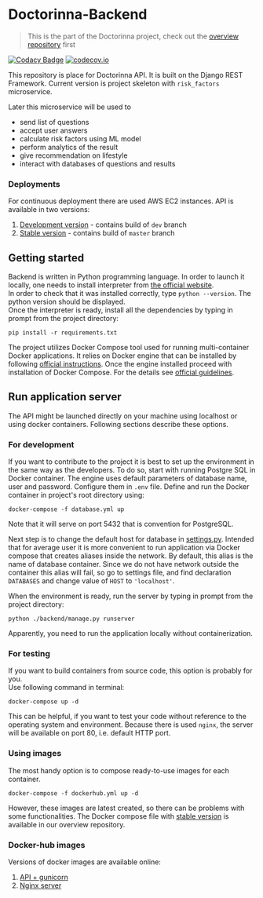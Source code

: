 # Doctorinna-Backend

> This is the part of the Doctorinna project, check out the [overview repository](https://github.com/Doctorinna/overview) first

[![Codacy Badge](https://app.codacy.com/project/badge/Grade/924cfbae7cbd4c889eca950aa645a362)](https://www.codacy.com/gh/Doctorinna/backend/dashboard?utm_source=github.com&amp;utm_medium=referral&amp;utm_content=Doctorinna/backend&amp;utm_campaign=Badge_Grade)
[![codecov.io](https://codecov.io/github/Doctorinna/backend/coverage.svg?branch=master)](https://app.codecov.io/gh/Doctorinna/backend?branch=master)

This repository is place for Doctorinna API. It is built on the Django REST Framework. Current version is project skeleton with `risk_factors` microservice. 

Later this microservice will be used to 
-   send list of questions 
-   accept user answers
-   calculate risk factors using ML model
-   perform analytics of the result
-   give recommendation on lifestyle
-   interact with databases of questions and results

### Deployments
For continuous deployment there are used AWS EC2 instances. API is available in two versions:
1. [Development version](http://18.216.235.168) - contains build of `dev` branch
2. [Stable version](http://3.128.254.206) - contains build of `master` branch

## Getting started
Backend is written in Python programming language. In order to launch it locally, one needs to install interpreter from [the official website](https://www.python.org/downloads/). \
In order to check that it was installed correctly, type `python --version`. The python version should be displayed.\
Once the interpreter is ready, install all the dependencies by typing in prompt from the project directory:
```
pip install -r requirements.txt
```
The project utilizes Docker Compose tool used for running multi-container Docker applications. It relies on Docker engine that can be installed by following [official instructions](https://docs.docker.com/engine/install/). Once the engine installed proceed with installation of Docker Compose. For the details see [official guidelines](https://docs.docker.com/compose/install/). 

## Run application server
The API might be launched directly on your machine using localhost or using docker containers. Following sections describe these options. 

### For development
If you want to contribute to the project it is best to set up the environment in the same way as the developers.
To do so, start with running Postgre SQL in Docker container. The engine uses default parameters of database name, user and password. Configure them in `.env` file.
Define and run the Docker container in project's root directory using:
```
docker-compose -f database.yml up
```
Note that it will serve on port 5432 that is convention for PostgreSQL. 

Next step is to change the default host for database in [settings.py](backend/backend/settings.py). 
Intended that for average user it is more convenient to run application via Docker compose that creates aliases inside the network. By default, this alias is the name of database container. 
Since we do not have network outside the container this alias will fail, so go to settings file, and find declaration `DATABASES` and change value of `HOST` to `'localhost'`. 

When the environment is ready, run the server by typing in prompt from the project directory:
```
python ./backend/manage.py runserver
```
Apparently, you need to run the application locally without containerization.

### For testing
If you want to build containers from source code, this option is probably for you. \
Use following command in terminal:  
```
docker-compose up -d
```
This can be helpful, if you want to test your code without reference to the operating system and environment. 
Because there is used `nginx`, the server will be available on port 80, i.e. default HTTP port.

### Using images
The most handy option is to compose ready-to-use images for each container.
```
docker-compose -f dockerhub.yml up -d
```
However, these images are latest created, so there can be problems with some functionalities. 
The Docker compose file with [stable version](https://github.com/Doctorinna/overview/blob/master/docker-compose.yml) is available in our overview repository.

### Docker-hub images
Versions of docker images are available online:
1. [API + gunicorn](https://registry.hub.docker.com/repository/docker/aldanis/doctorinna-api)
2. [Nginx server](https://registry.hub.docker.com/repository/docker/aldanis/doctorinna-nginx)


